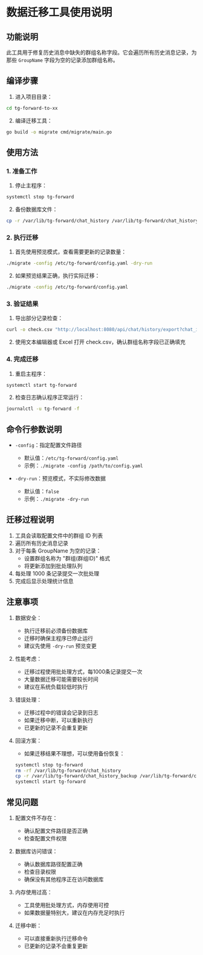 # 数据迁移工具使用说明

## 功能说明

此工具用于修复历史消息中缺失的群组名称字段。它会遍历所有历史消息记录，为那些 `GroupName` 字段为空的记录添加群组名称。

## 编译步骤

1. 进入项目目录：
```bash
cd tg-forward-to-xx
```

2. 编译迁移工具：
```bash
go build -o migrate cmd/migrate/main.go
```

## 使用方法

### 1. 准备工作

1. 停止主程序：
```bash
systemctl stop tg-forward
```

2. 备份数据库文件：
```bash
cp -r /var/lib/tg-forward/chat_history /var/lib/tg-forward/chat_history_backup
```

### 2. 执行迁移

1. 首先使用预览模式，查看需要更新的记录数量：
```bash
./migrate -config /etc/tg-forward/config.yaml -dry-run
```

2. 如果预览结果正确，执行实际迁移：
```bash
./migrate -config /etc/tg-forward/config.yaml
```

### 3. 验证结果

1. 导出部分记录检查：
```bash
curl -o check.csv "http://localhost:8080/api/chat/history/export?chat_id=YOUR_CHAT_ID&start_time=2024-03-01T00:00:00Z&end_time=2024-03-11T23:59:59Z"
```

2. 使用文本编辑器或 Excel 打开 check.csv，确认群组名称字段已正确填充

### 4. 完成迁移

1. 重启主程序：
```bash
systemctl start tg-forward
```

2. 检查日志确认程序正常运行：
```bash
journalctl -u tg-forward -f
```

## 命令行参数说明

- `-config`：指定配置文件路径
  - 默认值：`/etc/tg-forward/config.yaml`
  - 示例：`./migrate -config /path/to/config.yaml`

- `-dry-run`：预览模式，不实际修改数据
  - 默认值：`false`
  - 示例：`./migrate -dry-run`

## 迁移过程说明

1. 工具会读取配置文件中的群组 ID 列表
2. 遍历所有历史消息记录
3. 对于每条 GroupName 为空的记录：
   - 设置群组名称为 "群组(群组ID)" 格式
   - 将更新添加到批处理队列
4. 每处理 1000 条记录提交一次批处理
5. 完成后显示处理统计信息

## 注意事项

1. 数据安全：
   - 执行迁移前必须备份数据库
   - 迁移时确保主程序已停止运行
   - 建议先使用 `-dry-run` 预览变更

2. 性能考虑：
   - 迁移过程使用批处理方式，每1000条记录提交一次
   - 大量数据迁移可能需要较长时间
   - 建议在系统负载较低时执行

3. 错误处理：
   - 迁移过程中的错误会记录到日志
   - 如果迁移中断，可以重新执行
   - 已更新的记录不会重复更新

4. 回滚方案：
   - 如果迁移结果不理想，可以使用备份恢复：
   ```bash
   systemctl stop tg-forward
   rm -rf /var/lib/tg-forward/chat_history
   cp -r /var/lib/tg-forward/chat_history_backup /var/lib/tg-forward/chat_history
   systemctl start tg-forward
   ```

## 常见问题

1. 配置文件不存在：
   - 确认配置文件路径是否正确
   - 检查配置文件权限

2. 数据库访问错误：
   - 确认数据库路径配置正确
   - 检查目录权限
   - 确保没有其他程序正在访问数据库

3. 内存使用过高：
   - 工具使用批处理方式，内存使用可控
   - 如果数据量特别大，建议在内存充足时执行

4. 迁移中断：
   - 可以直接重新执行迁移命令
   - 已更新的记录不会重复更新 